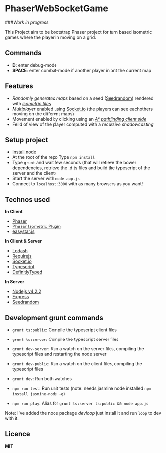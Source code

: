 # PhaserWebSocketGame

###*Work in progress*

This Project aim to be bootstrap Phaser project for turn based isometric games where the player in moving on a grid.

## Commands
* **D**: enter debug-mode
* **SPACE**: enter combat-mode if another player in ont the current map

## Features
* _Randomly generated maps_ based on a seed ([Seedrandom](https://github.com/davidbau/seedrandom)) rendered with _[isometric tiles](http://www.rotates.org/phaser/iso/)_
* _Multiplayer_ enabled using [Socket.io](http://socket.io/) (the players can see eachothers moving on the different maps)
* Movement enabled by clicking using an _[A\* pathfinding client side](http://www.easystarjs.com/)_
* Feild of view of the player computed with a _recursive shadowcasting_

## Setup project
* [Install node](https://nodejs.org/)
* At the root of the repo Type `npm install`
* Type `grunt` and wait few seconds (that will retieve the bower dependencies, retrieve the .d.ts files and build the typescript of the server and the client)
* Start the server with `node app.js`
* Connect to `localhost:3000` with as many browsers as you want!

## Technos used

**In Client**
* [Phaser](http://www.phaser.io/)
* [Phaser Isometric Plugin](http://www.rotates.org/phaser/iso/)
* [easystar.js](http://www.easystarjs.com/)

**In Client & Server**
* [Lodash](https://lodash.com/)
* [Requirejs](http://requirejs.org/)
* [Socket.io](http://socket.io/)
* [Typescript](http://www.typescriptlang.org/)
* [DefinitlyTyped](http://definitelytyped.org/)

**In Server**
* [Nodejs v4.2.2](https://nodejs.org)
* [Express](http://expressjs.com/)
* [Seedrandom](https://github.com/davidbau/seedrandom)

## Development grunt commands
* `grunt ts:public`: Compile the typescript client files
* `grunt ts:server`: Compile the typescript server files
* `grunt dev-server`: Run a watch on the server files, compiling the typescript files and restarting the node server
* `grunt dev-public`: Run a watch on the client files, compiling the typescript files
* `grunt dev`: Run both watches


* `npm run test`: Run unit tests (note: needs jasmine node installed `npm install jasmine-node -g`)
* `npm run play`: Alias for `grunt ts:server ts:public && node app.js`

Note: I've added the node package _devloop_ just install it and run `loop` to dev with it.

## Licence
**MIT**
